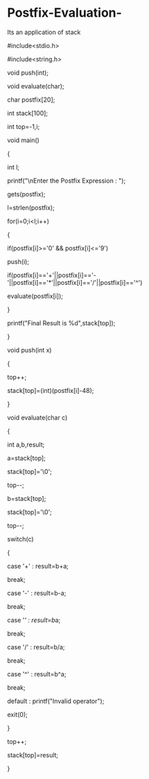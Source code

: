 # Postfix-Evaluation-
Its an application of stack

#include<stdio.h>

#include<string.h>

void push(int);

void evaluate(char);

char postfix[20];

int stack[100];

int top=-1,i;

void main()

{

int l;

printf("\nEnter the Postfix Expression : ");

gets(postfix);

l=strlen(postfix);

for(i=0;i<l;i++)

{

if(postfix[i]>='0' && postfix[i]<='9')

push(i);

if(postfix[i]=='+'||postfix[i]=='-'||postfix[i]=='*'||postfix[i]=='/'||postfix[i]=='^')

evaluate(postfix[i]);

}

printf("Final Result is %d",stack[top]);

}



void push(int x)

{

top++;

stack[top]=(int)(postfix[i]-48);

}



void evaluate(char c)

{

int a,b,result;

a=stack[top];

stack[top]='\0';

top--;

b=stack[top];

stack[top]='\0';

top--;

switch(c)


{

case '+' : result=b+a;

break;

case '-' : result=b-a;

break;

case '*' : result=b*a;
 
 break;

case '/' : result=b/a;

break;

case '^' : result=b^a;

break;

default : printf("Invalid operator");

exit(0);

}

top++;

stack[top]=result;

}
